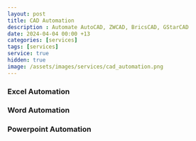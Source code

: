 ```yaml
---
layout: post
title: CAD Automation
description : Automate AutoCAD, ZWCAD, BricsCAD, GStarCAD
date: 2024-04-04 00:00 +13
categories: [services]
tags: [services]
service: true
hidden: true
image: /assets/images/services/cad_automation.png
---
```


### Excel Automation

### Word Automation

### Powerpoint Automation


